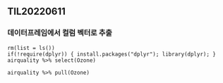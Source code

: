 ## TIL20220611

### 데이터프레임에서 컬럼 벡터로 추출

```{r}
rm(list = ls())
if(!require(dplyr)) { install.packages("dplyr"); library(dplyr); }
airquality %>% select(Ozone)
```

```{r}
airquality %>% pull(Ozone)
```

